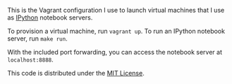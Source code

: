 This is the Vagrant configuration I use to launch virtual machines that I use as [IPython](http://ipython.org/) notebook servers.

To provision a virtual machine, run `vagrant up`.  To run an IPython notebook server, run `make run`.

With the included port forwarding, you can access the notebook server at `localhost:8888`.

This code is distributed under the [MIT License](http://opensource.org/licenses/MIT).
